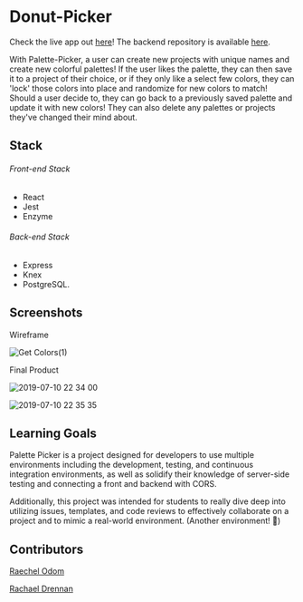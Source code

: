 # Donut-Picker
Check the live app out [here](https://donut-picker.herokuapp.com/)!
The backend repository is available [here](https://github.com/raechelo/palette-picker-be).

With Palette-Picker, a user can create new projects with unique names and create new colorful palettes! If the user likes the palette, they can then save it to a project of their choice, or if they only like a select few colors, they can 'lock' those colors into place and randomize for new colors to match! Should a user decide to, they can go back to a previously saved palette and update it with new colors! They can also delete any palettes or projects they've changed their mind about.

## Stack

###### Front-end Stack
- React
- Jest
- Enzyme
###### Back-end Stack
- Express
- Knex
- PostgreSQL.

## Screenshots

Wireframe

![Get Colors(1)](https://user-images.githubusercontent.com/39016273/61022609-db6db280-a363-11e9-8382-206dcd696d7c.jpg)

Final Product

![2019-07-10 22 34 00](https://user-images.githubusercontent.com/39016273/61022472-24713700-a363-11e9-8d77-dd17658da690.gif)

![2019-07-10 22 35 35](https://user-images.githubusercontent.com/39016273/61022489-3fdc4200-a363-11e9-9eab-817e10a02c6a.gif)


## Learning Goals

Palette Picker is a project designed for developers to use multiple environments including the development, testing, and continuous integration environments, as well as solidify their knowledge of server-side testing and connecting a front and backend with CORS.

Additionally, this project was intended for students to really dive deep into utilizing issues, templates, and code reviews to effectively collaborate on a project and to mimic a real-world environment. (Another environment! 💪)

## Contributors
[Raechel Odom](github.com/raechelo)
   
[Rachael Drennan](github.com/rdren0)
